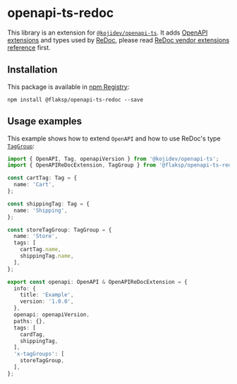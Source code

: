 # openapi-ts-redoc

This library is an extension for [`@kojidev/openapi-ts`](https://github.com/kojidev/openapi-ts). It adds [OpenAPI extensions](http://spec.openapis.org/oas/v3.0.3#specification-extensions) and types used by [ReDoc](https://github.com/Redocly/redoc), please read [ReDoc vendor extensions reference](https://github.com/Redocly/redoc/blob/master/docs/redoc-vendor-extensions.md) first.

## Installation

This package is available in [npm Registry](https://www.npmjs.com/package/@flaksp/openapi-ts-redoc):

```
npm install @flaksp/openapi-ts-redoc --save
```

## Usage examples

This example shows how to extend `OpenAPI` and how to use ReDoc's type [`TagGroup`](src/schema/TagGroup.ts):

```typescript
import { OpenAPI, Tag, openapiVersion } from '@kojidev/openapi-ts';
import { OpenAPIReDocExtension, TagGroup } from '@flaksp/openapi-ts-redoc';

const cartTag: Tag = {
  name: 'Cart',
};

const shippingTag: Tag = {
  name: 'Shipping',
};

const storeTagGroup: TagGroup = {
  name: 'Store',
  tags: [
    cartTag.name,
    shippingTag.name,
  ],
};

export const openapi: OpenAPI & OpenAPIReDocExtension = {
  info: {
    title: 'Example',
    version: '1.0.0',
  },
  openapi: openapiVersion,
  paths: {},
  tags: [
    cardTag,
    shippingTag,
  ],
  'x-tagGroups': [
    storeTagGroup,
  ],
};
```
